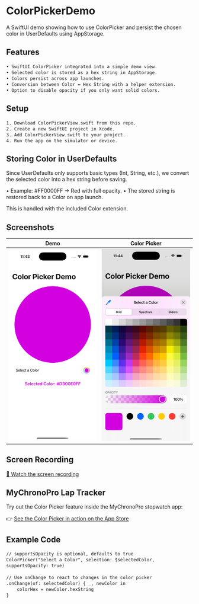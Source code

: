 # ColorPickerDemo

A SwiftUI demo showing how to use ColorPicker and persist the chosen color in UserDefaults using AppStorage.

## Features

    • SwiftUI ColorPicker integrated into a simple demo view.
    • Selected color is stored as a hex string in AppStorage.
    • Colors persist across app launches.
    • Conversion between Color ↔ Hex String with a helper extension.
    • Option to disable opacity if you only want solid colors.

## Setup

    1. Download ColorPickerView.swift from this repo.
    2. Create a new SwiftUI project in Xcode.
    3. Add ColorPickerView.swift to your project.
    4. Run the app on the simulator or device.


## Storing Color in UserDefaults

Since UserDefaults only supports basic types (Int, String, etc.), we convert the selected color into a hex string before saving.

• Example: #FF0000FF → Red with full opacity.
• The stored string is restored back to a Color on app launch.

This is handled with the included Color extension.


## Screenshots

| Demo | Color Picker |
|------|--------------|
| ![Selected color](Screenshots/ColorPickerView1.png) | ![Color picker grid](Screenshots/SelectAColor-WithOpacitySlider.png) |


## Screen Recording

[🎥 Watch the screen recording](Screenshots/ColorPickerScreenRecording.mp4)


## MyChronoPro Lap Tracker  

Try out the Color Picker feature inside the MyChronoPro stopwatch app:

👉 [See the Color Picker in action on the App Store](https://apps.apple.com/app/mychronopro-lap-tracker/id6746975883)


## Example Code

    // supportsOpacity is optional, defaults to true
    ColorPicker("Select a Color", selection: $selectedColor, supportsOpacity: true)
    
    // Use onChange to react to changes in the color picker
    .onChange(of: selectedColor) { _, newColor in
        colorHex = newColor.hexString
    }
